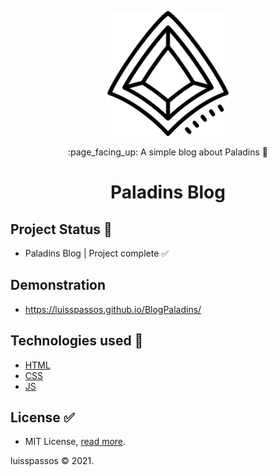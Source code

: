 <p align="center">
  <img src="./imagens/paladins icon.png" alt="PaladinsBlogLogo" width="200" height="200" />
</p>

<p align="center">:page_facing_up: A simple blog about Paladins 💎</p>
<h1 align="center">Paladins Blog</h1>

## Project Status :construction:
- Paladins Blog | Project complete :white_check_mark:

## Demonstration

- <a href="https://luisspassos.github.io/BlogPaladins/">https://luisspassos.github.io/BlogPaladins/</a>

## Technologies used :scroll:
- <a href="https://developer.mozilla.org/pt-BR/docs/Web/HTML">HTML</a>
- <a href="https://developer.mozilla.org/pt-BR/docs/Web/CSS">CSS</a>
- <a href="https://developer.mozilla.org/pt-BR/docs/Web/JavaScript">JS</a>

## License :white_check_mark:

- MIT License, <a href="./LICENSE">read more<a/>.
<p>luisspassos &copy; 2021.</p>
